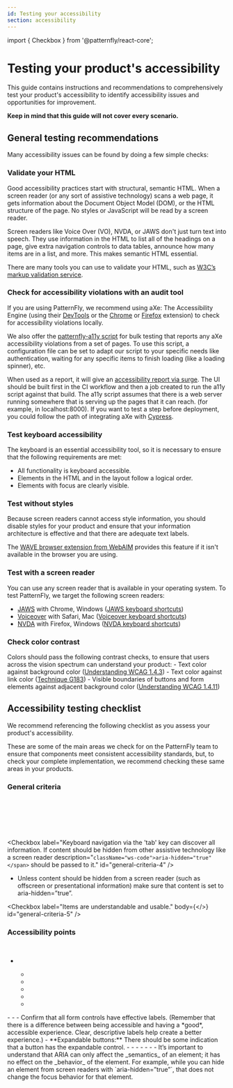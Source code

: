 ```yaml
---
id: Testing your accessibility
section: accessibility
---
```

import { Checkbox } from '@patternfly/react-core';

# Testing your product's accessibility 

This guide contains instructions and recommendations to comprehensively test your product's accessibility to identify accessibility issues and opportunities for improvement.  

**Keep in mind that this guide will not cover every scenario.**

## General testing recommendations 

Many accessibility issues can be found by doing a few simple checks: 

### Validate your HTML

Good accessibility practices start with structural, semantic HTML. When a screen reader (or any sort of assistive technology) scans a web page, it gets information about the Document Object Model (DOM), or the HTML structure of the page. No styles or JavaScript will be read by a screen reader. 

Screen readers like Voice Over (VO), NVDA, or JAWS don't just turn text into speech. They use information in the HTML to list all of the headings on a page, give extra navigation controls to data tables, announce how many items are in a list, and more. This makes semantic HTML essential. 

There are many tools you can use to validate your HTML, such as [W3C’s markup validation service](https://validator.w3.org/). 

### Check for accessibility violations with an audit tool

 If you are using PatternFly, we recommend using aXe: The Accessibility Engine (using their [DevTools](https://www.deque.com/axe/devtools/) or the [Chrome](https://chrome.google.com/webstore/detail/axe-devtools-web-accessib/lhdoppojpmngadmnindnejefpokejbdd) or [Firefox](https://addons.mozilla.org/en-US/firefox/addon/axe-devtools/) extension) to check for accessibility violations locally. 
 
We also offer the [patternfly-a11y script](https://github.com/patternfly/patternfly-a11y) for bulk testing that reports any aXe accessibility violations from a set of pages. To use this script, a configuration file can be set to adapt our script to your specific needs like authentication, waiting for any specific items to finish loading (like a loading spinner), etc. 
 
 When used as a report, it will give an [accessibility report via surge](http://a11y-os.surge.sh/). The UI should be built first in the CI workflow and then a job created to run the a11y script against that build. The a11y script assumes that there is a web server running somewhere that is serving up the pages  that it can reach. (for example, in localhost:8000). If you want to test a step before deployment, you could follow the path of integrating aXe with [Cypress](https://www.cypress.io/).


### Test keyboard accessibility

The keyboard is an essential accessibility tool, so it is necessary to ensure that the following requirements are met: 

  - All functionality is keyboard accessible.
  - Elements in the HTML and in the layout follow a logical order.
  - Elements with focus are clearly visible.

### Test without styles

Because screen readers cannot access style information, you should disable styles for your product and ensure that your information architecture is effective and that there are adequate text labels.

 The [WAVE browser extension from WebAIM](//wave.webaim.org/extension/) provides this feature if it isn't available in the browser you are using.

### Test with a screen reader 

You can use any screen reader that is available in your operating system. To test PatternFly, we target the following screen readers:
  - [JAWS](https://www.freedomscientific.com/products/software/jaws/) with Chrome, Windows ([JAWS keyboard shortcuts](//dequeuniversity.com/screenreaders/jaws-keyboard-shortcuts))
  - [Voiceover](https://support.apple.com/guide/voiceover/welcome/mac) with Safari, Mac ([Voiceover keyboard shortcuts](//dequeuniversity.com/screenreaders/voiceover-keyboard-shortcuts))
  - [NVDA](https://www.nvaccess.org/download/) with Firefox, Windows ([NVDA keyboard shortcuts](//dequeuniversity.com/screenreaders/nvda-keyboard-shortcuts))

### Check color contrast

Colors should pass the following contrast checks, to ensure that users across the vision spectrum can understand your product:
    - Text color against background color ([Understanding WCAG 1.4.3](//www.w3.org/WAI/WCAG21/Understanding/contrast-minimum.html))
    - Text color against link color ([Technique G183](//www.w3.org/TR/WCAG20-TECHS/G183.html))
    - Visible boundaries of buttons and form elements against adjacent background color ([Understanding WCAG 1.4.11](//www.w3.org/WAI/WCAG21/Understanding/non-text-contrast.html))

## Accessibility testing checklist

We recommend referencing the following checklist as you assess your product's accessibility.

These are some of the main areas we check for on the PatternFly team to ensure that components meet consistent accessibility standards, but, to check your complete implementation, we recommend checking these same areas in your products. 

### General criteria

<Checkbox label="Rotor navigation can discover all information." id="general-criteria-1" /><br/>

<Checkbox label="Shortcut navigation can discover all information."  description="For example, a keyboard shortcut that navigates between all headings on a page should discover all intended headings." /><br/>

<Checkbox label="Cursor navigation can discover all applicable information." description="Some assistive technologies will have their own means of navigation and focus management. For example, VoiceOver uses a 'VO' key plus right or left arrow keys to navigate a page. This may be different than conventional keyboard navigation." id="general-criteria-3" /><br/>

<Checkbox label="Keyboard navigation via the 'tab' key can discover all information. If content should be hidden from other assistive technology like a screen reader description="`className="ws-code">aria-hidden="true"</span>` should be passed to it." id="general-criteria-4" />
- Unless content should be hidden from a screen reader (such as offscreen or presentational information) make sure that content is set to aria-hidden=”true”.  <br/>

<Checkbox label="Items are understandable and usable." body={<Checkbox label="When you navigate to an item by keyboard or other assistive technology, you should be able to easily understand and use the item." id="general-criteria-5a" /><Checkbox label="The flow of information makes sense when navigating." description="Assistive technology like screen readers navigate the page in DOM order. If you used CSS to visually reposition elements, they might be announced in a nonsensical sequence. Instead, if you need something to appear earlier in the page, try to physically move it earlier in the DOM.
" id="general-criteria-5b" /></>} id="general-criteria-5" />

### Accessibility points

<checkbox label="Structure: The visual information architecture should map to the various rotor menus that exist by default." id="general-criteria-7" /><br />
- <checkbox label="Check rotor: Are there good headings, landmarks, links, form controls, and other elements? Do they make sense, and are they descriptive without overloading information?" id="general-criteria-8" /><br />
  - <checkbox label="Headings: Check that heading levels convey structure/content and do not skip. A common practice is to use a single h1 for the primary headline or logo on a page, h2s for designating major sections, and h3s for supporting sections." id="general-criteria-9" /><br />
  - <checkbox label="Links" id="general-criteria-10" /><br />
  - <checkbox label="Form controls" id="general-criteria-11" /><br />
  - <checkbox label="Landmarks" id="general-criteria-12" /><br />
  - <checkbox label="Tables" id="general-criteria-13" /><br />


<checkbox label="Labels:" id="general-criteria-14" />
- <checkbox label="Links: Labels should be unique unless they have the same URL. They should be descriptive and informative." id="general-criteria-1" />
- <checkbox label="Buttons and form controls:" id="general-criteria-15" />
  - Confirm that all form controls have effective labels. (Remember that there is a difference between being accessible and having a *good*, accessible experience. Clear, descriptive labels help create a better experience.)
  - **Expandable buttons:** There should be some indication that a button has the expandable control.
- <checkbox label="Form inputs: These inputs should have a label — even if it's not visible." id="general-criteria-16" />
- <checkbox label="Icons: Even if you don’t visibly see text, there should still be some kind of text for screen readers." id="general-criteria-17" />
- <checkbox label="Images: Check all images for proper alt text. The exception to this practice is when images are primarily for presentation purposes and are not essential pieces of content. To signify that an image should be skipped by a screen reader, set the value of the alt attribute to an empty string: `alt=””`." id="general-criteria-18" />
- <checkbox label="Landmarks: Landmark regions should have labels when there is more than one type of landmark and they are not the same (such as navigation, main, form, etc.).
Section element shouldn’t be used unless it has a label." id="general-criteria-19" />
- <checkbox label="Tables: Can you tell what the table is and what’s in it? [WebAIM has additional guidance on this.](https://webaim.org/techniques/tables/)" id="general-criteria-20" />
- <checkbox label="Aria: If there is visible text then there doesn’t need to be an `aria-label`. Aria provides more descriptive details to screen reader users. It doesn’t have to reiterate or override what might already be there so you should check that your aria is useful." id="general-criteria-21" />
  - It’s important to understand that ARIA can only affect the _semantics_ of an element; it has no effect on the _behavior_ of the element. For example, while you can hide an element from screen readers with `aria-hidden=”true”`, that does not change the focus behavior for that element. 
